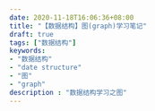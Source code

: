 ```yaml
---
date: 2020-11-18T16:06:36+08:00
title: "【数据结构】图(graph)学习笔记"
draft: true
tags: ["数据结构"]
keywords:
- "数据结构"
- "date structure"
- "图"
- "graph"
description : "数据结构学习之图"
---
```


